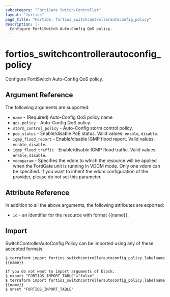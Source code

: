 ```yaml
---
subcategory: "FortiGate Switch-Controller"
layout: "fortios"
page_title: "FortiOS: fortios_switchcontrollerautoconfig_policy"
description: |-
  Configure FortiSwitch Auto-Config QoS policy.
---
```


# fortios_switchcontrollerautoconfig_policy
Configure FortiSwitch Auto-Config QoS policy.

## Argument Reference

The following arguments are supported:

* `name` - (Required) Auto-Config QoS policy name
* `qos_policy` - Auto-Config QoS policy.
* `storm_control_policy` - Auto-Config storm control policy.
* `poe_status` - Enable/disable PoE status. Valid values: `enable`, `disable`.
* `igmp_flood_report` - Enable/disable IGMP flood report. Valid values: `enable`, `disable`.
* `igmp_flood_traffic` - Enable/disable IGMP flood traffic. Valid values: `enable`, `disable`.
* `vdomparam` - Specifies the vdom to which the resource will be applied when the FortiGate unit is running in VDOM mode. Only one vdom can be specified. If you want to inherit the vdom configuration of the provider, please do not set this parameter.


## Attribute Reference

In addition to all the above arguments, the following attributes are exported:
* `id` - an identifier for the resource with format {{name}}.

## Import

SwitchControllerAutoConfig Policy can be imported using any of these accepted formats:
```
$ terraform import fortios_switchcontrollerautoconfig_policy.labelname {{name}}

If you do not want to import arguments of block:
$ export "FORTIOS_IMPORT_TABLE"="false"
$ terraform import fortios_switchcontrollerautoconfig_policy.labelname {{name}}
$ unset "FORTIOS_IMPORT_TABLE"
```
